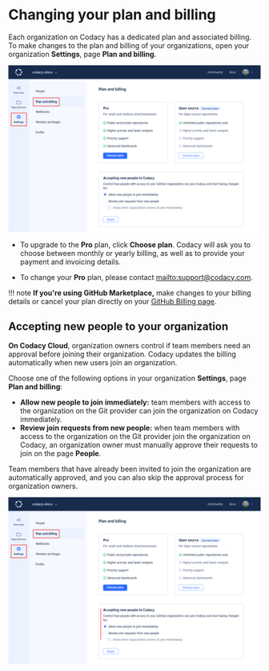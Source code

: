 # Changing your plan and billing

Each organization on Codacy has a dedicated plan and associated billing. To make changes to the plan and billing of your organizations, open your organization **Settings**, page **Plan and billing**.

![Plan and billing for a Codacy organization](images/organization-plan-billing.png)

-   To upgrade to the **Pro** plan, click **Choose plan**. Codacy will ask you to choose between monthly or yearly billing, as well as to provide your payment and invoicing details.

-   To change your **Pro** plan, please contact <mailto:support@codacy.com>.

<!--start-github-marketplace-->
!!! note
    **If you're using GitHub Marketplace,** make changes to your billing details or cancel your plan directly on your [GitHub Billing page](https://github.com/settings/billing).
<!--end-github-marketplace-->

## Accepting new people to your organization

**On Codacy Cloud**, organization owners control if team members need an approval before joining their organization. Codacy updates the billing automatically when new users join an organization.

Choose one of the following options in your organization **Settings**, page **Plan and billing**:

-   **Allow new people to join immediately:** team members with access to the organization on the Git provider can join the organization on Codacy immediately.
-   **Review join requests from new people:** when team members with access to the organization on the Git provider join the organization on Codacy, an organization owner must manually approve their requests to join on the page **People**.

Team members that have already been invited to join the organization are automatically approved, and you can also skip the approval process for organization owners.

![Accepting new people to the organization](images/organization-plan-billing-people-accept.png)
